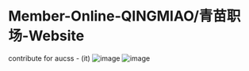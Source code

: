 # Member-Online-QINGMIAO/青苗职场-Website
contribute for aucss - (it)
![image](https://user-images.githubusercontent.com/78581470/151661080-e614fd8b-afaa-4ad6-a831-98799c0d40ed.png)
![image](https://user-images.githubusercontent.com/78581470/151661101-7b4da195-d558-4a28-9b0b-f9c0cbb1e130.png)

